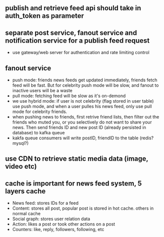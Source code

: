 ## publish and retrieve feed api should take in auth_token as parameter

## separate post service, fanout service and notification service for a publish feed request
* use gateway/web server for authentication and rate limiting control

## fanout service
* push mode: friends news feeds get updated immediately, friends fetch feed will be fast. But for celebrity push mode will be slow, and fanout to inactive users will be a waste
* pull mode: fetching feed will be slow as it's on-demond
* we use hybrid mode: if user is not celebrity (flag stored in user table) use push mode, and when a user pulles his news feed, only use pull mode for celebrity friends.
* when pushing news to friends, first retrive friend lists, then filter out the friends who muted you, or you selectively do not want to share your news. Then send friends ID and new post ID (already persisted in database) to kafka queue
* kakfa queue consumers will write postID, friendID to the table (redis? mysql?)

## use CDN to retrieve static media data (image, video etc)

## cache is important for news feed system, 5 layers cache
* News feed: stores IDs for a feed
* Content: stores all post, popular post is stored in hot cache. others in normal cache
* Social graph: stores user relation data
* Action: likes a post or took other actions on a post
* Counters: like, reply, followers, following, etc
